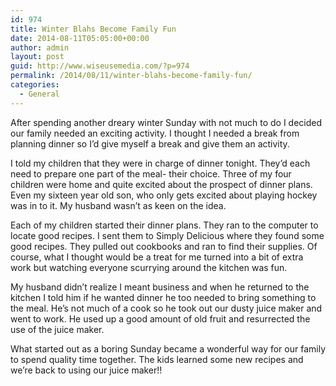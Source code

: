 ```yaml
---
id: 974
title: Winter Blahs Become Family Fun
date: 2014-08-11T05:05:00+00:00
author: admin
layout: post
guid: http://www.wiseusemedia.com/?p=974
permalink: /2014/08/11/winter-blahs-become-family-fun/
categories:
  - General
---
```

After spending another dreary winter Sunday with not much to do I decided our family needed an exciting activity. I thought I needed a break from planning dinner so I&#8217;d give myself a break and give them an activity.

I told my children that they were in charge of dinner tonight. They&#8217;d each need to prepare one part of the meal- their choice. Three of my four children were home and quite excited about the prospect of dinner plans. Even my sixteen year old son, who only gets excited about playing hockey was in to it. My husband wasn&#8217;t as keen on the idea.

Each of my children started their dinner plans. They ran to the computer to locate good recipes. I sent them to Simply Delicious where they found some good recipes. They pulled out cookbooks and ran to find their supplies. Of course, what I thought would be a treat for me turned into a bit of extra work but watching everyone scurrying around the kitchen was fun.

My husband didn&#8217;t realize I meant business and when he returned to the kitchen I told him if he wanted dinner he too needed to bring something to the meal. He&#8217;s not much of a cook so he took out our dusty juice maker and went to work. He used up a good amount of old fruit and resurrected the use of the juice maker.

What started out as a boring Sunday became a wonderful way for our family to spend quality time together. The kids learned some new recipes and we&#8217;re back to using our juice maker!!